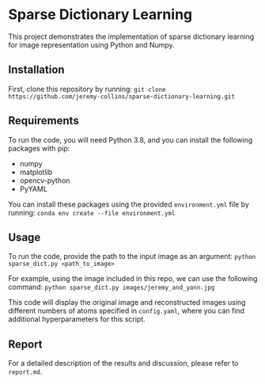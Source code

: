 # Sparse Dictionary Learning

This project demonstrates the implementation of sparse dictionary learning for image representation using Python and Numpy.


## Installation

First, clone this repository by running:
`git clone https://github.com/jeremy-collins/sparse-dictionary-learning.git`

## Requirements

To run the code, you will need Python 3.8, and you can install the following packages with pip:

- numpy
- matplotlib
- opencv-python
- PyYAML

You can install these packages using the provided `environment.yml` file by running:
`conda env create --file environment.yml`


## Usage

To run the code, provide the path to the input image as an argument:
`python sparse_dict.py <path_to_image>`

For example, using the image included in this repo, we can use the following command:
`python sparse_dict.py images/jeremy_and_yann.jpg`

This code will display the original image and reconstructed images using different numbers of atoms specified in `config.yaml`, where you can find additional hyperparameters for this script.

## Report

For a detailed description of the results and discussion, please refer to `report.md`.
